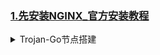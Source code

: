 ### [1.先安装NGINX_官方安装教程](https://nginx.org/en/linux_packages.html#Debian)














<details><summary>Trojan-Go节点搭建</summary>
<p>

# [trojan-go版本查看](https://github.com/p4gefau1t/trojan-go) 

- **安装 Trojan-GO**

```
wget https://github.com/gfw-report/trojan-go/releases/download/v0.10.10/trojan-go-linux-amd64.zip && unzip trojan-go-linux-amd64.zip -d ./trojan-go && mv trojan-go/trojan-go /usr/local/bin && chmod +x /usr/local/bin/trojan-go && rm -rf trojan-go  trojan-go-linux-amd64.zip
```
    
- **创建配置文件**

```
mkdir /etc/trojan-go && vim /etc/trojan-go/config.json
```
写入以下内容
```
{
    "run_type": "server",
    "local_addr": "0.0.0.0",
    "local_port": 443,
    "remote_addr": "127.0.0.1",
    "remote_port": 80,
    "password": [
        "xHvse7n9wLy#aBB$"
    ],
    "ssl": {
        "cert": "/etc/nginx/ssl/fullchain.pem",
        "key": "/etc/nginx/ssl/private.key",
        "sni": "domain.com",
        "fallback_prt": 1234
    }
}
```
    
- **创建 service 文件**

```
vim /etc/systemd/system/trojan-go.service
```
写入以下内容
```
[Unit]
Description=Trojan-Go - An unidentifiable mechanism that helps you bypass GFW
Documentation=https://p4gefau1t.github.io/trojan-go/
After=network.target nss-lookup.target

[Service]
User=root
CapabilityBoundingSet=CAP_NET_ADMIN CAP_NET_BIND_SERVICE
AmbientCapabilities=CAP_NET_ADMIN CAP_NET_BIND_SERVICE
NoNewPrivileges=true
ExecStart=/usr/local/bin/trojan-go -config /etc/trojan-go/config.json
Restart=on-failure
RestartSec=10s
LimitNOFILE=infinity

[Install]
WantedBy=multi-user.target
```
    
- **开启 Trojan-Go**

```
systemctl daemon-reload && systemctl enable --now trojan-go
```    
- **查看运行状态**

```
systemctl status trojan-go
```
- **查看日志**

```
journalctl -u trojan-go -o cat -e
```
- **实时日志**

```
journalctl -u trojan-go -o cat -f
```
- **卸载 Trojan-Go**

```
systemctl disable --now trojan-go && rm -rf /usr/local/bin/trojan-go /usr/local/etc/trojan-go /etc/systemd/system/trojan-go.service
```
<p>
</details>
